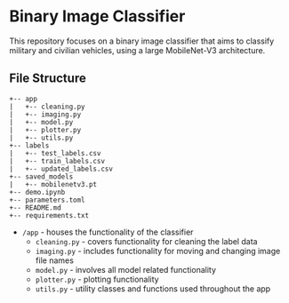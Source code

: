 # Binary Image Classifier

This repository focuses on a binary image classifier that aims to classify military and civilian vehicles, using
a large MobileNet-V3 architecture.

## File Structure
```
+-- app
|   +-- cleaning.py
|   +-- imaging.py
|   +-- model.py
|   +-- plotter.py
|   +-- utils.py
+-- labels
|   +-- test_labels.csv
|   +-- train_labels.csv
|   +-- updated_labels.csv
+-- saved_models
|   +-- mobilenetv3.pt
+-- demo.ipynb
+-- parameters.toml
+-- README.md
+-- requirements.txt
```

- `/app` - houses the functionality of the classifier
  - `cleaning.py` - covers functionality for cleaning the label data
  - `imaging.py` - includes functionality for moving and changing image file names
  - `model.py` - involves all model related functionality
  - `plotter.py` - plotting functionality
  - `utils.py` - utility classes and functions used throughout the app

